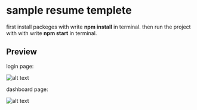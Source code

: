 # sample resume templete
first install packeges with write **npm install** in terminal.
then run the project with with write **npm start** in terminal.

## Preview
login page:

![alt text](https://s6.uupload.ir/files/login_vks9.png)


dashboard page:

![alt text](https://s6.uupload.ir/files/dashboard_7ymv.png)
